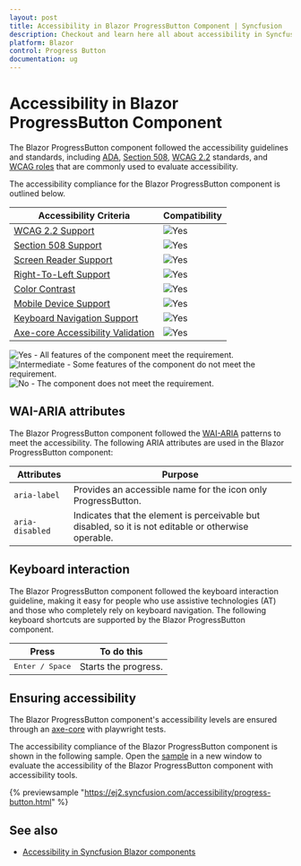 ```yaml
---
layout: post
title: Accessibility in Blazor ProgressButton Component | Syncfusion
description: Checkout and learn here all about accessibility in Syncfusion Blazor ProgressButton component and more.
platform: Blazor
control: Progress Button
documentation: ug
---
```


# Accessibility in Blazor ProgressButton Component

The Blazor ProgressButton component followed the accessibility guidelines and standards, including [ADA](https://www.ada.gov/), [Section 508](https://www.section508.gov/), [WCAG 2.2](https://www.w3.org/TR/WCAG22/) standards, and [WCAG roles](https://www.w3.org/TR/wai-aria/#roles) that are commonly used to evaluate accessibility.

The accessibility compliance for the Blazor ProgressButton component is outlined below.

| Accessibility Criteria | Compatibility |
| -- | -- |
| [WCAG 2.2 Support](../common/accessibility#accessibility-standards) | <img src="https://cdn.syncfusion.com/content/images/landing-page/yes.png" alt="Yes"> |
| [Section 508 Support](../common/accessibility#accessibility-standards) | <img src="https://cdn.syncfusion.com/content/images/landing-page/yes.png" alt="Yes"> |
| [Screen Reader Support](../common/accessibility#screen-reader-support) | <img src="https://cdn.syncfusion.com/content/images/landing-page/yes.png" alt="Yes">  |
| [Right-To-Left Support](../common/accessibility#right-to-left-support) | <img src="https://cdn.syncfusion.com/content/images/landing-page/yes.png" alt="Yes"> |
| [Color Contrast](../common/accessibility#color-contrast) | <img src="https://cdn.syncfusion.com/content/images/landing-page/yes.png" alt="Yes"> |
| [Mobile Device Support](../common/accessibility#mobile-device-support) | <img src="https://cdn.syncfusion.com/content/images/landing-page/yes.png" alt="Yes"> |
| [Keyboard Navigation Support](../common/accessibility#keyboard-navigation-support) |<img src="https://cdn.syncfusion.com/content/images/landing-page/yes.png" alt="Yes"> |
| [Axe-core Accessibility Validation](../common/accessibility#ensuring-accessibility) | <img src="https://cdn.syncfusion.com/content/images/landing-page/yes.png" alt="Yes"> |

<style>
    .post .post-content img {
        display: inline-block;
        margin: 0.5em 0;
    }
</style>
<div><img src="https://cdn.syncfusion.com/content/images/landing-page/yes.png" alt="Yes"> - All features of the component meet the requirement.</div>

<div><img src="https://cdn.syncfusion.com/content/images/landing-page/intermediate.png" alt="Intermediate"> - Some features of the component do not meet the requirement.</div>

<div><img src="https://cdn.syncfusion.com/content/images/landing-page/no.png" alt="No"> - The component does not meet the requirement.</div>

## WAI-ARIA attributes

The Blazor ProgressButton component followed the [WAI-ARIA](https://www.w3.org/WAI/ARIA/apg/patterns/alert/) patterns to meet the accessibility. The following ARIA attributes are used in the Blazor ProgressButton component:

| Attributes | Purpose |
| --- | --- |
| `aria-label` | Provides an accessible name for the icon only ProgressButton. |
| `aria-disabled` | Indicates that the element is perceivable but disabled, so it is not editable or otherwise operable. |

## Keyboard interaction

The Blazor ProgressButton component followed the keyboard interaction guideline, making it easy for people who use assistive technologies (AT) and those who completely rely on keyboard navigation. The following keyboard shortcuts are supported by the Blazor ProgressButton component.

| **Press** | **To do this** |
| --- | --- |
| <kbd>Enter / Space</kbd> | Starts the progress. |

## Ensuring accessibility

The Blazor ProgressButton component's accessibility levels are ensured through an [axe-core](https://www.nuget.org/packages/Deque.AxeCore.Playwright) with playwright tests.

The accessibility compliance of the Blazor ProgressButton component is shown in the following sample. Open the [sample](https://blazor.syncfusion.com/accessibility/progress-button) in a new window to evaluate the accessibility of the Blazor ProgressButton component with accessibility tools.

{% previewsample "https://ej2.syncfusion.com/accessibility/progress-button.html" %}

## See also

* [Accessibility in Syncfusion Blazor components](https://blazor.syncfusion.com/documentation/common/accessibility)